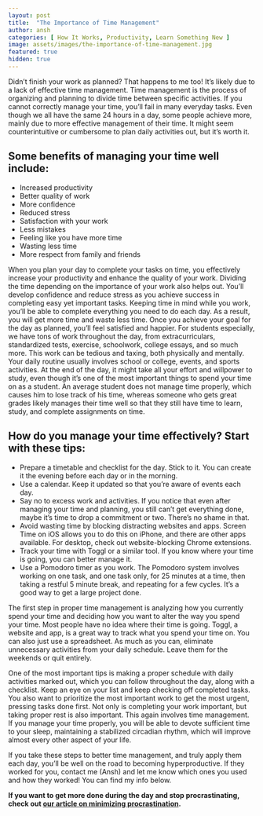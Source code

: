 ```yaml
---
layout: post
title:  "The Importance of Time Management"
author: ansh
categories: [ How It Works, Productivity, Learn Something New ]
image: assets/images/the-importance-of-time-management.jpg
featured: true
hidden: true
---
```

Didn’t finish your work as planned? That happens to me too! It’s likely due to a lack of effective time management. Time management is the process of organizing and planning to divide time between specific activities. If you cannot correctly manage your time, you’ll fail in many everyday tasks. Even though we all have the same 24 hours in a day, some people achieve more, mainly due to more effective management of their time. It might seem counterintuitive or cumbersome to plan daily activities out, but it’s worth it. 

## Some benefits of managing your time well include:
- Increased productivity
- Better quality of work
- More confidence
- Reduced stress 
- Satisfaction with your work
- Less mistakes
- Feeling like you have more time
- Wasting less time
- More respect from family and friends

When you plan your day to complete your tasks on time, you effectively increase your productivity and enhance the quality of your work. Dividing the time depending on the importance of your work also helps out. You’ll develop confidence and reduce stress as you achieve success in completing easy yet important tasks. Keeping time in mind while you work, you’ll be able to complete everything you need to do each day. As a result, you will get more time and waste less time. Once you achieve your goal for the day as planned, you’ll feel satisfied and happier.
For students especially, we have tons of work throughout the day, from extracurriculars, standardized tests, exercise, schoolwork, college essays, and so much more. This work can be tedious and taxing, both physically and mentally. 
Your daily routine usually involves school or college, events, and sports activities. At the end of the day, it might take all your effort and willpower to study, even though it’s one of the most important things to spend your time on as a student. An average student does not manage time properly, which causes him to lose track of his time, whereas someone who gets great grades likely manages their time well so that they still have time to learn, study, and complete assignments on time.  

## How do you manage your time effectively? Start with these tips:
- Prepare a timetable and checklist for the day. Stick to it. You can create it the evening before each day or in the morning. 
- Use a calendar. Keep it updated so that you’re aware of events each day. 
- Say no to excess work and activities. If you notice that even after managing your time and planning, you still can’t get everything done, maybe it’s time to drop a commitment or two. There’s no shame in that. 
- Avoid wasting time by blocking distracting websites and apps. Screen Time on iOS allows you to do this on iPhone, and there are other apps available. For desktop, check out website-blocking Chrome extensions. 
- Track your time with Toggl or a similar tool. If you know where your time is going, you can better manage it. 
- Use a Pomodoro timer as you work. The Pomodoro system involves working on one task, and one task only, for 25 minutes at a time, then taking a restful 5 minute break, and repeating for a few cycles. It’s a good way to get a large project done. 

The first step in proper time management is analyzing how you currently spend your time and deciding how you want to alter the way you spend your time. Most people have no idea where their time is going. Toggl, a website and app, is a great way to track what you spend your time on. You can also just use a spreadsheet. As much as you can, eliminate unnecessary activities from your daily schedule. Leave them for the weekends or quit entirely. 

One of the most important tips is making a proper schedule with daily activities marked out, which you can follow throughout the day, along with a checklist. Keep an eye on your list and keep checking off completed tasks. You also want to prioritize the most important work to get the most urgent, pressing tasks done first. Not only is completing your work important, but taking proper rest is also important. This again involves time management. If you manage your time properly, you will be able to devote sufficient time to your sleep, maintaining a stabilized circadian rhythm, which will improve almost every other aspect of your life. 

If you take these steps to better time management, and truly apply them each day, you’ll be well on the road to becoming hyperproductive. If they worked for you, contact me (Ansh) and let me know which ones you used and how they worked! You can find my info below.

**If you want to get more done during the day and stop procrastinating, check out [our article on minimizing procrastination](/blog/minimizing-procrastination-to-get-more-done).**